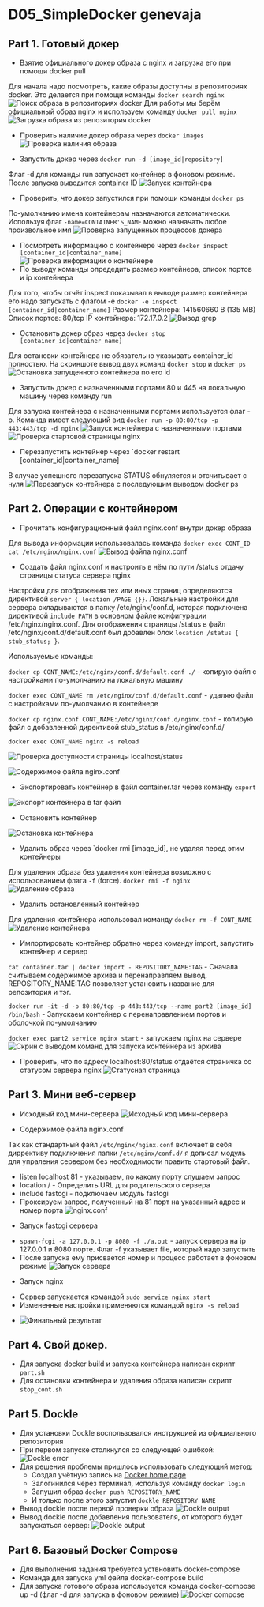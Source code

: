 # D05\_SimpleDocker genevaja

## Part 1. Готовый докер
- Взятие официального докер образа с nginx и загрузка его при помощи docker pull
 
Для начала надо посмотреть, какие образы доступны в репозиториях docker. Это делается при помощи команды `docker search nginx`
![Поиск образа в репозиториях docker](./image/part_1.0_search_image.png "Поиск образа в репозитории")
Для работы мы берём официальный образ nginx и используем команду `docker pull nginx`
![Загрузка образа из репозитория docker](./image/part_1.0_pull_image.png "Загрузка образа из репозитория docker")
- Проверить наличие докер образа через `docker images`
![Проверка наличия образа](./image/part_1.0_check_image.png "Проверка наличия образа")

- Запустить докер через `docker run -d [image_id|repository]`

Флаг -d для команды run запускает контейнер в фоновом режиме. После запуска выводится container ID
![Запуск контейнера](./image/part_1.0_run_nginx.png "Запуск контейнера в фоновом режиме")

- Проверить, что докер запустился при помощи команды `docker ps`

По-умолчанию имена контейнерам назначаются автоматически. Используя флаг `-name=CONTAINER'S_NAME` можно назначать любое произвольное имя
![Проверка запущенных процессов докера](./image/part_1.0_docker_ps.png "Проверка запущенных процессов докера")
- Посмотреть информацию о контейнере через `docker inspect [container_id|container_name]`
![Проверка информации о контейнере](./image/part_1.0_docker_inspect.png "Проверка информации о контейнере")
- По выводу команды опредедить размер контейнера, список портов и ip контейнера

Для того, чтобы отчёт inspect показывал в выводе размер контейнера его надо запускать с флагом -е `docker -e inspect [container_id|container_name]`
Размер контейнера: 141560660 В (135 МВ)
Список портов: 80/tcp
IP контейнера: 172.17.0.2
![Вывод grep](./image/part_1.0_docker_inspect_1.png "Вывод grep для отчёта по ключевым словам")

- Остановить докер образ через `docker stop [container_id|container_name]`

Для остановки контейнера не обязательно указывать container_id полностью. На скриншоте вывод двух команд `docker stop` и `docker ps`
![Остановка запущенного контейнера по его id](./image/part_1.0_docker_stop.png "Остановка запущенного контейнера по его id и проверка, что он остановился")
- Запустить докер с назначенными портами 80 и 445 на локальную машину через команду run

Для запуска контейнера с назначенными портами используется флаг -p. Команда имеет следующий вид `docker run -p 80:80/tcp -p 443:443/tcp -d nginx`
![Запуск контейнера с назначенными портами](./image/part_1.0_run_ports.png "Запуск контейнера с назначенными портами и выводом docker ps")
![Проверка стартовой страницы nginx](./image/part_1.0_nginx_startpage.png "Проверка стартовой страницы nginx")
- Перезапустить контейнер через `docker restart [container_id|container_name]

В случае успешного перезапуска STATUS обнуляется и отсчитывает с нуля
![Перезапуск контейнера с последующим выводом docker ps](./image/part_1.0_docker_restart.png "Перезагрузка контейнера с последующим выводом docker ps")
## Part 2. Операции с контейнером
- Прочитать конфигурационный файл nginx.conf внутри докер образа

Для вывода информации использовалась команда `docker exec CONT_ID cat /etc/nginx/nginx.conf`
![Вывод файла nginx.conf](./image/part_2.0_nginx_conf.png "Вывод файла nginx.conf")

- Создать файл nginx.conf и настроить в нём по пути /status отдачу страницы статуса сервера nginx

Настройки для отображения тех или иных страниц определяются директивой `server { location /PAGE {}}`. 
Локальные настройки для сервера складываются в папку /etc/nginx/conf.d, которая подключена директивой `include PATH` в основном файле конфигурации /etc/nginx/nginx.conf.
Для отображения страницы /status в файл /etc/nginx/conf.d/default.conf был добавлен блок `location /status { stub_status; }`. 

Используемые команды:

`docker cp CONT_NAME:/etc/nginx/conf.d/default.conf ./` - копирую файл с настройками по-умолчанию на локальную машину

`docker exec CONT_NAME rm /etc/nginx/conf.d/default.conf` - удаляю файл с настройками по-умолчанию в контейнере

`docker cp nginx.conf CONT_NAME:/etc/nginx/conf.d/nginx.conf` - копирую файл с добавленной директивой stub_status в /etc/nginx/conf.d/

`docker exec CONT_NAME nginx -s reload`

![Проверка доступности страницы localhost/status](./image/part_2.0_stub_page.png "Проверка доступности страницы localhost/status")

![Содержимое файла nginx.conf](./image/part_2.0_nginx_conf_after.png "Содержимое файла nginx.conf")

- Экспортировать контейнер в файл container.tar через команду `export`

![Экспорт контейнера в tar файл](./image/part_2.0_export.png "Экспорт контейнера в tar файл")

- Остановить контейнер

![Остановка контейнера](./image/part_2.0_stopped.png "Остановка контейнера")

- Удалить образ через `docker rmi [image_id], не удаляя перед этим контейнеры

Для удаления образа без удаления контейнера возможно с использованием флага `-f` (force).
`docker rmi -f nginx`
![Удаление образа](./image/part_2.0_rmi.png "Удаление образа")

- Удалить остановленный контейнер

Для удаления контейнера использовал команду `docker rm -f CONT_NAME`
![Удаление контейнера](./image/part_2.0_rm_cont.png "Удаление контейнера")

- Импортировать контейнер обратно через команду import, запустить контейнер и сервер

`cat container.tar | docker import - REPOSITORY_NAME:TAG` - Сначала считываем содержимое архива и перенаправляем вывод. REPOSITORY_NAME:TAG позволяет установить название для репозитория и тэг.

`docker run -it -d -p 80:80/tcp -p 443:443/tcp --name part2 [image_id] /bin/bash` - Запускаем контейнер с перенаправлением портов и оболочкой по-умолчанию

`docker exec part2 service nginx start` - запускаем nginx на сервере
![Скрин с выводом команд для запуска контейнера из архива](./image/part_2.0_import.png "Вывод команд для запуска контейнера из арзива")

- Проверить, что по адресу localhost:80/status отдаётся страничка со статусом сервера nginx
![Статусная страница](./image/part_2.0_stub_page.png "Страница со статусом")

## Part 3. Мини веб-сервер

- Исходный код мини-сервера
![Исходный код мини-сервера](./image/part_3.0_server.png "Исходный код мини-сервера")

- Содержимое файла nginx.conf

Так как стандартный файл `/etc/nginx/nginx.conf` включает в себя диррективу подключения папки `/etc/nginx/conf.d/` я дописал модуль для упраления сервером без необходимости править стартовый файл.
* listen localhost 81 - указываем, по какому порту слушаем запрос
* location / - Определить URL для родительского сервера
* include fastcgi - подключаем модуль fastcgi
* Проксируем запрос, полученный на 81 порт на указанный адрес и номер порта
![nginx.conf](./image/part_3.0_nginx.png "nginx.conf")

- Запуск fastcgi сервера
* `spawn-fcgi -a 127.0.0.1 -p 8080 -f ./a.out` - запуск сервера на ip 127.0.0.1 и 8080 порте. Флаг -f указывает file, который надо запустить
* После запуска ему присвается номер и процесс работает в фоновом режиме
![Запуск сервера](./image/part_3.0_spawn.png "Запуск сервера и отображение списка процессов")

- Запуск nginx
* Сервер запускается командой `sudo service nginx start`
* Измененные настройки применяются командой `nginx -s reload`

- ![Финальный результат](./image/part_3.0_final.png "Итоговая страница Hello, world")

## Part 4. Свой докер.

- Для запуска docker build и запуска контейнера написан скрипт `part.sh`
- Для остановки контейнера и удаления образа написан скрипт `stop_cont.sh`

## Part 5. Dockle

- Для установки Dockle воспользовался инструкцией из официального репозитория
- При первом запуске столкнулся со следующей ошибкой:
  ![Dockle error](./image/part_5.png "Ошибка Dockle при первом запуске")
- Для решения проблемы пришлось использовать следующий метод:
  * Создал учётную запись на [Docker home page](https://www.docker.com)
  * Залогинился через терминал, используя команду `docker login`
  * Запушил образ `docker push REPOSITORY_NAME`
  * И только после этого запустил `dockle REPOSITORY_NAME`
- Вывод dockle после первой проверки образа
![Dockle output](./image/part_5.1.png "Вывод dockle после первой проверки образа")
- Вывод dockle после добавления пользователя, от которого будет запускаться сервер:
![Dockle output](./image/part_5.2.png "Вывод dockle после исправления предупреждений")

## Part 6. Базовый Docker Compose

- Для выполнения задания требуется уствновить docker-compose
- Команда для запуска yml файла docker-compose build
- Для запуска готового образа используется команда docker-compose up -d (флаг -d для запуска в фоновом режиме)
![Docker compose](./image/part_6.png "Запуск образа")
